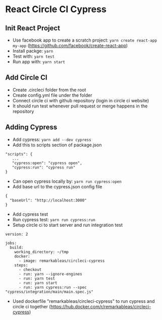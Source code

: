 # React Circle CI Cypress
## Init React Project
- Use facebook app to create a scratch project: `yarn create react-app my-app` (https://github.com/facebook/create-react-app)
- Install packge: `yarn`
- Test with: `yarn test`
- Run app with: `yarn start`
## Add Circle CI
- Create .circleci folder from the root
- Create config.yml file under the folder
- Connect circle ci with github repository (login in circle ci website)
- It should run test whenever pull request or merge happens in the repository
## Adding Cypress
- Add cypress: `yarn add --dev cypress`
- Add this to scripts section of package.json
```
"scripts": {
   ...
   "cypress:open": "cypress open",
   "cypress:run": "cypress run"
}
```
- Can open cypress locally by: `yarn run cypress:open`
- Add base url to the cypress.json config file
```
{
  "baseUrl": "http://localhost:3000"
}
```
- Add cypress test
- Run cypress test: `yarn run cypress:run`
- Setup circle ci to start server and run integration test
```
version: 2

jobs:
  build:
    working_directory: ~/tmp
    docker:
      - image: remarkableas/circleci-cypress
    steps:
      - checkout
      - run: yarn --ignore-engines
      - run: yarn test
      - run: yarn start
      - run: yarn cypress:run --spec "cypress/integration/main/main.spec.js" 
```
- Used dockerfile "remarkableas/circleci-cypress" to run cypress and circle ci together (https://hub.docker.com/r/remarkableas/circleci-cypress)
